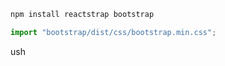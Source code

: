 ```bash
npm install reactstrap bootstrap

```

```js
import "bootstrap/dist/css/bootstrap.min.css";

```

ush